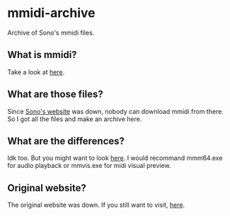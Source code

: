 # mmidi-archive
Archive of Sono's mmidi files.

## What is mmidi?
Take a look at [here](https://blackmidi.fandom.com/wiki/Software:mmidi "here").

## What are those files?
Since [Sono's website](https://sono.9net.org/prog/mmidi/ "Sono's website") was down, nobody can download mmidi from there. So I got all the files and make an archive here.

## What are the differences?
Idk too. But you might want to look [here](https://blackmidi.fandom.com/wiki/Software:mmidi#Players "here"). I would recommand mmm64.exe for audio playback or mmvis.exe for midi visual preview.

## Original website?
The original website was down. If you still want to visit, [here](https://web.archive.org/web/20210303203008id_/https://sono.9net.org/prog/mmidi/ "here").
